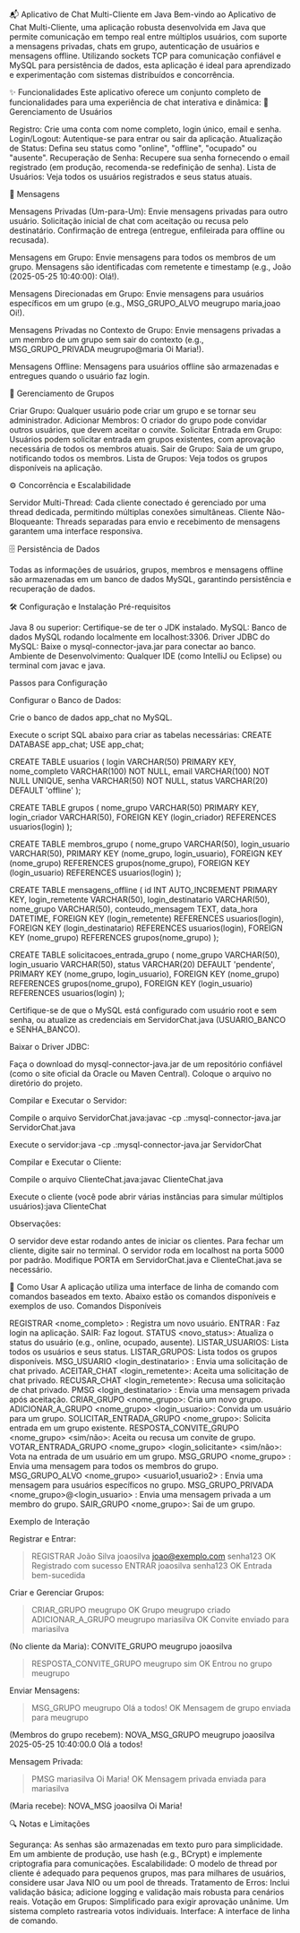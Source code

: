 📬 Aplicativo de Chat Multi-Cliente em Java
Bem-vindo ao Aplicativo de Chat Multi-Cliente, uma aplicação robusta desenvolvida em Java que permite comunicação em tempo real entre múltiplos usuários, com suporte a mensagens privadas, chats em grupo, autenticação de usuários e mensagens offline. Utilizando sockets TCP para comunicação confiável e MySQL para persistência de dados, esta aplicação é ideal para aprendizado e experimentação com sistemas distribuídos e concorrência.

✨ Funcionalidades
Este aplicativo oferece um conjunto completo de funcionalidades para uma experiência de chat interativa e dinâmica:
👤 Gerenciamento de Usuários

Registro: Crie uma conta com nome completo, login único, email e senha.
Login/Logout: Autentique-se para entrar ou sair da aplicação.
Atualização de Status: Defina seu status como "online", "offline", "ocupado" ou "ausente".
Recuperação de Senha: Recupere sua senha fornecendo o email registrado (em produção, recomenda-se redefinição de senha).
Lista de Usuários: Veja todos os usuários registrados e seus status atuais.

💬 Mensagens

Mensagens Privadas (Um-para-Um):
Envie mensagens privadas para outro usuário.
Solicitação inicial de chat com aceitação ou recusa pelo destinatário.
Confirmação de entrega (entregue, enfileirada para offline ou recusada).


Mensagens em Grupo:
Envie mensagens para todos os membros de um grupo.
Mensagens são identificadas com remetente e timestamp (e.g., João (2025-05-25 10:40:00): Olá!).


Mensagens Direcionadas em Grupo:
Envie mensagens para usuários específicos em um grupo (e.g., MSG_GRUPO_ALVO meugrupo maria,joao Oi!).


Mensagens Privadas no Contexto de Grupo:
Envie mensagens privadas a um membro de um grupo sem sair do contexto (e.g., MSG_GRUPO_PRIVADA meugrupo@maria Oi Maria!).


Mensagens Offline:
Mensagens para usuários offline são armazenadas e entregues quando o usuário faz login.



👥 Gerenciamento de Grupos

Criar Grupo: Qualquer usuário pode criar um grupo e se tornar seu administrador.
Adicionar Membros: O criador do grupo pode convidar outros usuários, que devem aceitar o convite.
Solicitar Entrada em Grupo: Usuários podem solicitar entrada em grupos existentes, com aprovação necessária de todos os membros atuais.
Sair de Grupo: Saia de um grupo, notificando todos os membros.
Lista de Grupos: Veja todos os grupos disponíveis na aplicação.

⚙️ Concorrência e Escalabilidade

Servidor Multi-Thread: Cada cliente conectado é gerenciado por uma thread dedicada, permitindo múltiplas conexões simultâneas.
Cliente Não-Bloqueante: Threads separadas para envio e recebimento de mensagens garantem uma interface responsiva.

🗄️ Persistência de Dados

Todas as informações de usuários, grupos, membros e mensagens offline são armazenadas em um banco de dados MySQL, garantindo persistência e recuperação de dados.


🛠️ Configuração e Instalação
Pré-requisitos

Java 8 ou superior: Certifique-se de ter o JDK instalado.
MySQL: Banco de dados MySQL rodando localmente em localhost:3306.
Driver JDBC do MySQL: Baixe o mysql-connector-java.jar para conectar ao banco.
Ambiente de Desenvolvimento: Qualquer IDE (como IntelliJ ou Eclipse) ou terminal com javac e java.

Passos para Configuração

Configurar o Banco de Dados:

Crie o banco de dados app_chat no MySQL.

Execute o script SQL abaixo para criar as tabelas necessárias:
CREATE DATABASE app_chat;
USE app_chat;

CREATE TABLE usuarios (
    login VARCHAR(50) PRIMARY KEY,
    nome_completo VARCHAR(100) NOT NULL,
    email VARCHAR(100) NOT NULL UNIQUE,
    senha VARCHAR(50) NOT NULL,
    status VARCHAR(20) DEFAULT 'offline'
);

CREATE TABLE grupos (
    nome_grupo VARCHAR(50) PRIMARY KEY,
    login_criador VARCHAR(50),
    FOREIGN KEY (login_criador) REFERENCES usuarios(login)
);

CREATE TABLE membros_grupo (
    nome_grupo VARCHAR(50),
    login_usuario VARCHAR(50),
    PRIMARY KEY (nome_grupo, login_usuario),
    FOREIGN KEY (nome_grupo) REFERENCES grupos(nome_grupo),
    FOREIGN KEY (login_usuario) REFERENCES usuarios(login)
);

CREATE TABLE mensagens_offline (
    id INT AUTO_INCREMENT PRIMARY KEY,
    login_remetente VARCHAR(50),
    login_destinatario VARCHAR(50),
    nome_grupo VARCHAR(50),
    conteudo_mensagem TEXT,
    data_hora DATETIME,
    FOREIGN KEY (login_remetente) REFERENCES usuarios(login),
    FOREIGN KEY (login_destinatario) REFERENCES usuarios(login),
    FOREIGN KEY (nome_grupo) REFERENCES grupos(nome_grupo)
);

CREATE TABLE solicitacoes_entrada_grupo (
    nome_grupo VARCHAR(50),
    login_usuario VARCHAR(50),
    status VARCHAR(20) DEFAULT 'pendente',
    PRIMARY KEY (nome_grupo, login_usuario),
    FOREIGN KEY (nome_grupo) REFERENCES grupos(nome_grupo),
    FOREIGN KEY (login_usuario) REFERENCES usuarios(login)
);


Certifique-se de que o MySQL está configurado com usuário root e sem senha, ou atualize as credenciais em ServidorChat.java (USUARIO_BANCO e SENHA_BANCO).



Baixar o Driver JDBC:

Faça o download do mysql-connector-java.jar de um repositório confiável (como o site oficial da Oracle ou Maven Central).
Coloque o arquivo no diretório do projeto.


Compilar e Executar o Servidor:

Compile o arquivo ServidorChat.java:javac -cp .:mysql-connector-java.jar ServidorChat.java


Execute o servidor:java -cp .:mysql-connector-java.jar ServidorChat




Compilar e Executar o Cliente:

Compile o arquivo ClienteChat.java:javac ClienteChat.java


Execute o cliente (você pode abrir várias instâncias para simular múltiplos usuários):java ClienteChat




Observações:

O servidor deve estar rodando antes de iniciar os clientes.
Para fechar um cliente, digite sair no terminal.
O servidor roda em localhost na porta 5000 por padrão. Modifique PORTA em ServidorChat.java e ClienteChat.java se necessário.




🚀 Como Usar
A aplicação utiliza uma interface de linha de comando com comandos baseados em texto. Abaixo estão os comandos disponíveis e exemplos de uso.
Comandos Disponíveis

REGISTRAR <nome_completo> <login> <email> <senha>: Registra um novo usuário.
ENTRAR <login> <senha>: Faz login na aplicação.
SAIR: Faz logout.
STATUS <novo_status>: Atualiza o status do usuário (e.g., online, ocupado, ausente).
LISTAR_USUARIOS: Lista todos os usuários e seus status.
LISTAR_GRUPOS: Lista todos os grupos disponíveis.
MSG_USUARIO <login_destinatario> <mensagem>: Envia uma solicitação de chat privado.
ACEITAR_CHAT <login_remetente>: Aceita uma solicitação de chat privado.
RECUSAR_CHAT <login_remetente>: Recusa uma solicitação de chat privado.
PMSG <login_destinatario> <mensagem>: Envia uma mensagem privada após aceitação.
CRIAR_GRUPO <nome_grupo>: Cria um novo grupo.
ADICIONAR_A_GRUPO <nome_grupo> <login_usuario>: Convida um usuário para um grupo.
SOLICITAR_ENTRADA_GRUPO <nome_grupo>: Solicita entrada em um grupo existente.
RESPOSTA_CONVITE_GRUPO <nome_grupo> <sim/não>: Aceita ou recusa um convite de grupo.
VOTAR_ENTRADA_GRUPO <nome_grupo> <login_solicitante> <sim/não>: Vota na entrada de um usuário em um grupo.
MSG_GRUPO <nome_grupo> <mensagem>: Envia uma mensagem para todos os membros do grupo.
MSG_GRUPO_ALVO <nome_grupo> <usuario1,usuario2> <mensagem>: Envia uma mensagem para usuários específicos no grupo.
MSG_GRUPO_PRIVADA <nome_grupo>@<login_usuario> <mensagem>: Envia uma mensagem privada a um membro do grupo.
SAIR_GRUPO <nome_grupo>: Sai de um grupo.

Exemplo de Interação

Registrar e Entrar:
> REGISTRAR João Silva joaosilva joao@exemplo.com senha123
OK Registrado com sucesso
> ENTRAR joaosilva senha123
OK Entrada bem-sucedida


Criar e Gerenciar Grupos:
> CRIAR_GRUPO meugrupo
OK Grupo meugrupo criado
> ADICIONAR_A_GRUPO meugrupo mariasilva
OK Convite enviado para mariasilva

(No cliente da Maria):
CONVITE_GRUPO meugrupo joaosilva
> RESPOSTA_CONVITE_GRUPO meugrupo sim
OK Entrou no grupo meugrupo


Enviar Mensagens:
> MSG_GRUPO meugrupo Olá a todos!
OK Mensagem de grupo enviada para meugrupo

(Membros do grupo recebem):
NOVA_MSG_GRUPO meugrupo joaosilva 2025-05-25 10:40:00.0 Olá a todos!


Mensagem Privada:
> PMSG mariasilva Oi Maria!
OK Mensagem privada enviada para mariasilva

(Maria recebe):
NOVA_MSG joaosilva Oi Maria!




🔍 Notas e Limitações

Segurança: As senhas são armazenadas em texto puro para simplicidade. Em um ambiente de produção, use hash (e.g., BCrypt) e implemente criptografia para comunicações.
Escalabilidade: O modelo de thread por cliente é adequado para pequenos grupos, mas para milhares de usuários, considere usar Java NIO ou um pool de threads.
Tratamento de Erros: Inclui validação básica; adicione logging e validação mais robusta para cenários reais.
Votação em Grupos: Simplificado para exigir aprovação unânime. Um sistema completo rastrearia votos individuais.
Interface: A interface de linha de comando.
